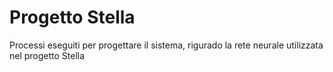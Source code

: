 # Progetto Stella
Processi eseguiti per progettare il sistema, rigurado la rete neurale utilizzata nel progetto Stella 
